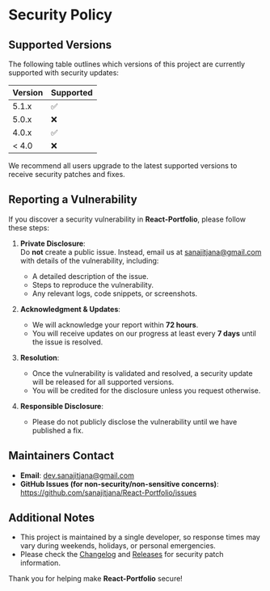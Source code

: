# Security Policy

## Supported Versions

The following table outlines which versions of this project are currently supported with security updates:

| Version | Supported          |
| ------- | ------------------ |
| 5.1.x   | :white_check_mark: |
| 5.0.x   | :x:                |
| 4.0.x   | :white_check_mark: |
| < 4.0   | :x:                |

We recommend all users upgrade to the latest supported versions to receive security patches and fixes.

## Reporting a Vulnerability

If you discover a security vulnerability in **React-Portfolio**, please follow these steps:

1. **Private Disclosure**:  
   Do **not** create a public issue. Instead, email us at [sanajitjana@gmail.com](mailto:sanajitjana@gmail.com) with details of the vulnerability, including:
   - A detailed description of the issue.
   - Steps to reproduce the vulnerability.
   - Any relevant logs, code snippets, or screenshots.

2. **Acknowledgment & Updates**:  
   - We will acknowledge your report within **72 hours**.
   - You will receive updates on our progress at least every **7 days** until the issue is resolved.

3. **Resolution**:  
   - Once the vulnerability is validated and resolved, a security update will be released for all supported versions.
   - You will be credited for the disclosure unless you request otherwise.

4. **Responsible Disclosure**:  
   - Please do not publicly disclose the vulnerability until we have published a fix.

## Maintainers Contact

- **Email**: [dev.sanajitjana@gmail.com](mailto:dev.sanajitjana@gmail.com)
- **GitHub Issues (for non-security/non-sensitive concerns)**: https://github.com/sanajitjana/React-Portfolio/issues

## Additional Notes

- This project is maintained by a single developer, so response times may vary during weekends, holidays, or personal emergencies.
- Please check the [Changelog](./CHANGELOG.md) and [Releases](https://github.com/sanajitjana/React-Portfolio/releases) for security patch information.

Thank you for helping make **React-Portfolio** secure!
